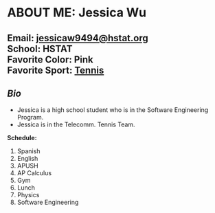 # ABOUT ME: Jessica Wu
**Email:** jessicaw9494@hstat.org  
**School:** HSTAT  
**Favorite Color:** Pink  
**Favorite Sport:** [Tennis](psal.org)
---
## _Bio_
* Jessica is a high school student who is in the Software Engineering Program.
* Jessica is in the Telecomm. Tennis Team.

**Schedule:**  
1. Spanish  
2. English  
3. APUSH  
4. AP Calculus  
5. Gym  
6. Lunch  
7. Physics  
8. Software Engineering  